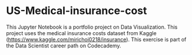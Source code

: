 # US-Medical-insurance-cost

This Jupyter Notebook is a portfolio project on Data Visualization.
This project uses the medical insurance costs dataset from Kaggle (https://www.kaggle.com/mirichoi0218/insurance).
This exercise is part of the Data Scientist career path on Codecademy.
